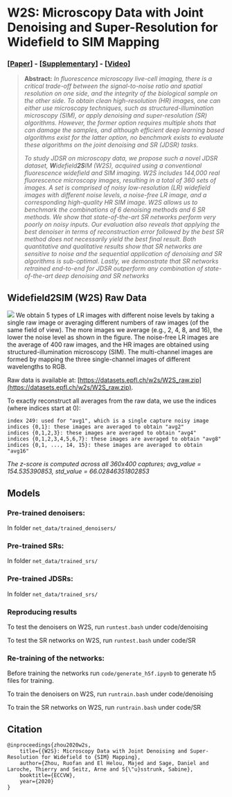 # W2S: Microscopy Data with Joint Denoising and Super-Resolution for Widefield to SIM Mapping
### [[Paper](https://arxiv.org/abs/2003.05961)] - [[Supplementary](https://github.com/IVRL/w2s/blob/master/W2S_supp.pdf)] - [[Video](https://www.youtube.com/watch?v=mStALVFBcSA)]

> **Abstract:** *In fluorescence microscopy live-cell imaging, there is a critical trade-off between the signal-to-noise ratio and spatial resolution on one side, and the integrity of the biological sample on the other side. To obtain clean high-resolution (HR) images, one can either use microscopy techniques, such as structured-illumination microscopy (SIM), or apply denoising and super-resolution (SR) algorithms. However, the former option requires multiple shots that can damage the samples, and although efficient deep learning based algorithms exist for the latter option, no benchmark exists to evaluate these algorithms on the joint denoising and SR (JDSR) tasks.*
>
> *To study JDSR on microscopy data, we propose such a novel JDSR dataset, **W**idefield**2S**IM (W2S), acquired using a conventional fluorescence widefield and SIM imaging. W2S includes 144,000 real fluorescence microscopy images, resulting in a total of 360 sets of images. A set is comprised of noisy low-resolution (LR) widefield images with different noise levels, a noise-free LR image, and a corresponding high-quality HR SIM image. W2S allows us to benchmark the combinations of 6 denoising methods and 6 SR methods. We show that state-of-the-art SR networks perform very poorly on noisy inputs. Our evaluation also reveals that applying the best denoiser in terms of reconstruction error followed by the best SR method does not necessarily yield the best final result. Both quantitative and qualitative results show that SR networks are sensitive to noise and the sequential application of denoising and SR algorithms is sub-optimal. Lastly, we demonstrate that SR networks retrained end-to-end for JDSR outperform any combination of state-of-the-art deep denoising and SR networks*

## Widefield2SIM (W2S) Raw Data
![](https://github.com/ivrl/w2s/blob/master/figures/dataset.png)
We  obtain 5 types of LR images with different noise levels by taking a single raw image or averaging different numbers of raw images (of the same field of view). The more images we average (e.g., 2, 4, 8, and 16), the lower the noise level as shown in the figure. The noise-free LR images are the average of 400 raw images, and the HR images are obtained using structured-illumination microscopy (SIM). The multi-channel images are formed by mapping the three single-channel images of different wavelengths to RGB.

Raw data is available at: [https://datasets.epfl.ch/w2s/W2S_raw.zip](https://datasets.epfl.ch/w2s/W2S_raw.zip). 

To exactly reconstruct all averages from the raw data, we use the indices (where indices start at 0):

    index 249: used for "avg1", which is a single capture noisy image
    indices {0,1}: these images are averaged to obtain "avg2"
    indices {0,1,2,3}: these images are averaged to obtain "avg4"
    indices {0,1,2,3,4,5,6,7}: these images are averaged to obtain "avg8"
    indices {0,1, ..., 14, 15}: these images are averaged to obtain "avg16"

*The z-score is computed across all 360x400 captures; avg_value = 154.535390853, std_value = 66.02846351802853* 


## Models
### Pre-trained denoisers:
In folder ```net_data/trained_denoisers/```

### Pre-trained SRs:
In folder ```net_data/trained_srs/```

### Pre-trained JDSRs:
In folder ```net_data/trained_srs/```

### Reproducing results
To test the denoisers on W2S, run ```runtest.bash``` under code/denoising

To test the SR networks on W2S, run ```runtest.bash``` under code/SR

### Re-training of the networks:
Before training the networks run ```code/generate_h5f.ipynb``` to generate h5 files for training.

To train the denoisers on W2S, run ```runtrain.bash``` under code/denoising

To train the SR networks on W2S, run ```runtrain.bash``` under code/SR

## Citation

    @inproceedings{zhou2020w2s,
        title={{W2S}: Microscopy Data with Joint Denoising and Super-Resolution for Widefield to {SIM} Mapping},
        author={Zhou, Ruofan and El Helou, Majed and Sage, Daniel and Laroche, Thierry and Seitz, Arne and S{\"u}sstrunk, Sabine},
        booktitle={ECCVW},
        year={2020}
    }
